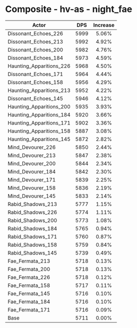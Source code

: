 # Composite - hv-as - night_fae
| Actor | DPS | Increase |
|---|:---:|:---:|
|Dissonant_Echoes_226|5999|5.06%|
|Dissonant_Echoes_213|5992|4.92%|
|Dissonant_Echoes_200|5982|4.76%|
|Dissonant_Echoes_184|5973|4.59%|
|Haunting_Apparitions_226|5968|4.50%|
|Dissonant_Echoes_171|5964|4.44%|
|Dissonant_Echoes_158|5956|4.29%|
|Haunting_Apparitions_213|5952|4.22%|
|Dissonant_Echoes_145|5946|4.12%|
|Haunting_Apparitions_200|5935|3.93%|
|Haunting_Apparitions_184|5920|3.66%|
|Haunting_Apparitions_171|5902|3.36%|
|Haunting_Apparitions_158|5887|3.08%|
|Haunting_Apparitions_145|5872|2.82%|
|Mind_Devourer_226|5850|2.44%|
|Mind_Devourer_213|5847|2.38%|
|Mind_Devourer_200|5844|2.34%|
|Mind_Devourer_184|5842|2.30%|
|Mind_Devourer_171|5839|2.25%|
|Mind_Devourer_158|5836|2.19%|
|Mind_Devourer_145|5833|2.14%|
|Rabid_Shadows_213|5777|1.15%|
|Rabid_Shadows_226|5774|1.11%|
|Rabid_Shadows_200|5773|1.08%|
|Rabid_Shadows_184|5765|0.94%|
|Rabid_Shadows_171|5760|0.87%|
|Rabid_Shadows_158|5759|0.84%|
|Rabid_Shadows_145|5739|0.49%|
|Fae_Fermata_213|5718|0.13%|
|Fae_Fermata_200|5718|0.13%|
|Fae_Fermata_226|5718|0.12%|
|Fae_Fermata_158|5717|0.11%|
|Fae_Fermata_145|5716|0.10%|
|Fae_Fermata_184|5716|0.10%|
|Fae_Fermata_171|5716|0.09%|
|Base|5711|0.00%|
